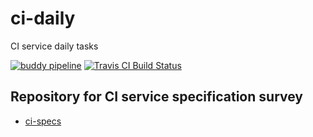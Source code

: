 # ci-daily

CI service daily tasks

[![buddy pipeline](https://app.buddy.works/srzzumix/ci-daily/pipelines/pipeline/368885/badge.svg?token=1141053422e24104528f0a57150aeeea9d803d3ed04d634fcca80b8344b7a2c6 "buddy pipeline")](https://app.buddy.works/srzzumix/ci-daily/pipelines/pipeline/368885)
[![Travis CI Build Status](https://app.travis-ci.com/srz-zumix/ci-daily.svg?branch=main)](https://app.travis-ci.com/srz-zumix/ci-daily)

## Repository for CI service specification survey

* [ci-specs](https://github.com/srz-zumix/ci-specs)
